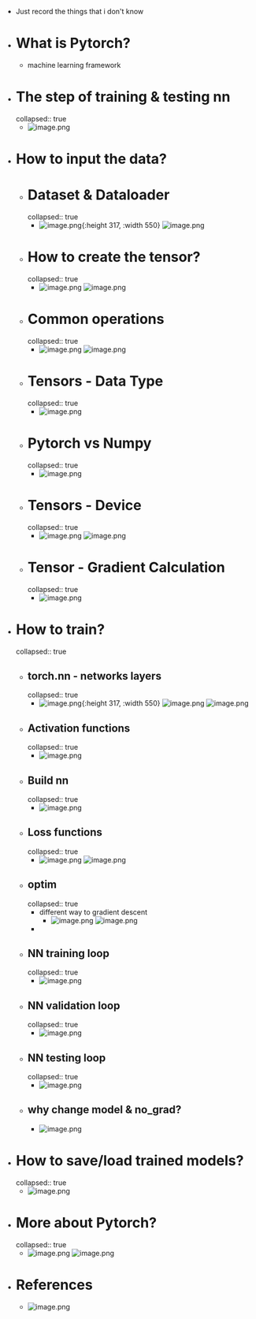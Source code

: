 - Just record the things that i don't know
- # What is Pytorch?
	- machine learning framework
- # The step of training & testing nn
  collapsed:: true
	- ![image.png](../assets/image_1694225293097_0.png)
- # How to input the data?
	- # Dataset & Dataloader
	  collapsed:: true
		- ![image.png](../assets/image_1694224430043_0.png){:height 317, :width 550}
		  ![image.png](../assets/image_1694224527196_0.png)
	- # How to create the tensor?
	  collapsed:: true
		- ![image.png](../assets/image_1694224653290_0.png)
		  ![image.png](../assets/image_1694224767247_0.png)
	- # Common operations
	  collapsed:: true
		- ![image.png](../assets/image_1694224825044_0.png)
		  ![image.png](../assets/image_1694224845790_0.png)
	- # Tensors -  Data Type
	  collapsed:: true
		- ![image.png](../assets/image_1694224941612_0.png)
	- # Pytorch vs Numpy
	  collapsed:: true
		- ![image.png](../assets/image_1694224991573_0.png)
	- # Tensors - Device
	  collapsed:: true
		- ![image.png](../assets/image_1694225016217_0.png)
		  ![image.png](../assets/image_1694225065746_0.png)
	- # Tensor - Gradient Calculation
	  collapsed:: true
		- ![image.png](../assets/image_1694225124640_0.png)
- # How to train?
  collapsed:: true
	- ## torch.nn - networks layers
	  collapsed:: true
		- ![image.png](../assets/image_1694225409500_0.png){:height 317, :width 550}
		  ![image.png](../assets/image_1694225456303_0.png)
		  ![image.png](../assets/image_1694225503276_0.png)
	- ## Activation functions
	  collapsed:: true
		- ![image.png](../assets/image_1694225559724_0.png)
	- ## Build nn
	  collapsed:: true
		- ![image.png](../assets/image_1694225687340_0.png)
	- ## Loss functions
	  collapsed:: true
		- ![image.png](../assets/image_1694225797330_0.png)
		  ![image.png](../assets/image_1694225811776_0.png)
	- ## optim
	  collapsed:: true
		- different way to gradient descent
			- ![image.png](../assets/image_1694225853262_0.png)
			  ![image.png](../assets/image_1694225915699_0.png)
		-
	- ## NN training loop
	  collapsed:: true
		- ![image.png](../assets/image_1694226020767_0.png)
	- ## NN validation loop
	  collapsed:: true
		- ![image.png](../assets/image_1694226084753_0.png)
	- ## NN testing loop
	  collapsed:: true
		- ![image.png](../assets/image_1694226129038_0.png)
	- ## why change model & no_grad?
		- ![image.png](../assets/image_1694226194874_0.png)
- # How to save/load trained models?
  collapsed:: true
	- ![image.png](../assets/image_1694226249317_0.png)
- # More about Pytorch?
  collapsed:: true
	- ![image.png](../assets/image_1694226298880_0.png)
	  ![image.png](../assets/image_1694226338099_0.png)
- # References
	- ![image.png](../assets/image_1694226381640_0.png)